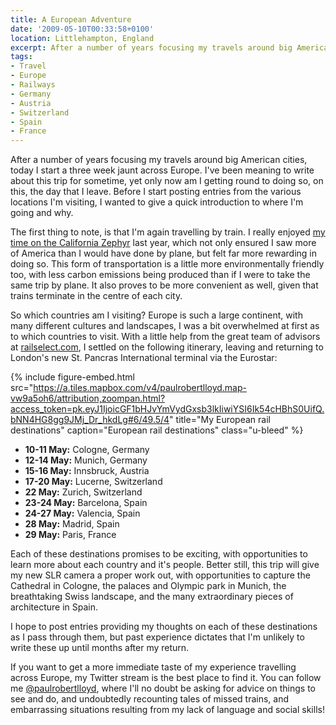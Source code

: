 ```yaml
---
title: A European Adventure
date: '2009-05-10T00:33:58+0100'
location: Littlehampton, England
excerpt: After a number of years focusing my travels around big American cities, today I start a three week jaunt across Europe.
tags:
- Travel
- Europe
- Railways
- Germany
- Austria
- Switzerland
- Spain
- France
---
```

After a number of years focusing my travels around big American cities, today I start a three week jaunt across Europe. I've been meaning to write about this trip for sometime, yet only now am I getting round to doing so, on this, the day that I leave. Before I start posting entries from the various locations I'm visiting, I wanted to give a quick introduction to where I'm going and why.

The first thing to note, is that I'm again travelling by train. I really enjoyed [my time on the California Zephyr][1] last year, which not only ensured I saw more of America than I would have done by plane, but felt far more rewarding in doing so. This form of transportation is a little more environmentally friendly too, with less carbon emissions being produced than if I were to take the same trip by plane. It also proves to be more convenient as well, given that trains terminate in the centre of each city.

So which countries am I visiting? Europe is such a large continent, with many different cultures and landscapes, I was a bit overwhelmed at first as to which countries to visit. With a little help from the great team of advisors at [railselect.com][2], I settled on the following itinerary, leaving and returning to London's new St. Pancras International terminal via the Eurostar:

{% include figure-embed.html
  src="https://a.tiles.mapbox.com/v4/paulrobertlloyd.map-vw9a5oh6/attribution,zoompan.html?access_token=pk.eyJ1IjoicGF1bHJvYmVydGxsb3lkIiwiYSI6Ik54cHBhS0UifQ.bNN4HG8gg9JMj_Dr_hkdLg#6/49.5/4"
  title="My European rail destinations"
  caption="European rail destinations"
  class="u-bleed"
%}

  * **10-11 May:** Cologne, Germany
  * **12-14 May:** Munich, Germany
  * **15-16 May:** Innsbruck, Austria
  * **17-20 May:** Lucerne, Switzerland
  * **22 May:** Zurich, Switzerland
  * **23-24 May:** Barcelona, Spain
  * **24-27 May:** Valencia, Spain
  * **28 May:** Madrid, Spain
  * **29 May:** Paris, France

Each of these destinations promises to be exciting, with opportunities to learn more about each country and it's people. Better still, this trip will give my new SLR camera a proper work out, with opportunities to capture the Cathedral in Cologne, the palaces and Olympic park in Munich, the breathtaking Swiss landscape, and the many extraordinary pieces of architecture in Spain.

I hope to post entries providing my thoughts on each of these destinations as I pass through them, but past experience dictates that I'm unlikely to write these up until months after my return.

If you want to get a more immediate taste of my experience travelling across Europe, my Twitter stream is the best place to find it. You can follow me [@paulrobertlloyd][3], where I'll no doubt be asking for advice on things to see and do, and undoubtedly recounting tales of missed trains, and embarrassing situations resulting from my lack of language and social skills!

[1]: /2008/09/california_zephyr/
[2]: http://www.railselect.com/
[3]: https://twitter.com/paulrobertlloyd
